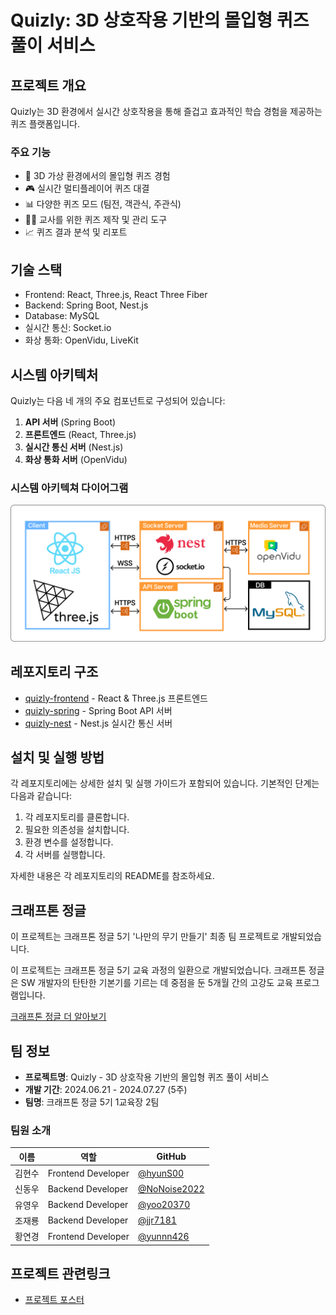 # Quizly: 3D 상호작용 기반의 몰입형 퀴즈 풀이 서비스

<!-- <img src="path/to/quizly_logo.png" alt="Quizly Logo" width="200"/> -->

## 프로젝트 개요

Quizly는 3D 환경에서 실시간 상호작용을 통해 즐겁고 효과적인 학습 경험을 제공하는 퀴즈 플랫폼입니다.

### 주요 기능

- 🌟 3D 가상 환경에서의 몰입형 퀴즈 경험
- 🎮 실시간 멀티플레이어 퀴즈 대결
- 📊 다양한 퀴즈 모드 (팀전, 객관식, 주관식)
- 👨‍🏫 교사를 위한 퀴즈 제작 및 관리 도구
- 📈 퀴즈 결과 분석 및 리포트

<!-- ### 데모 영상 -->

<!-- 데모 영상 추가 예정 -->

<!-- [Quizly 데모 영상 보기](링크) -->

## 기술 스택

- Frontend: React, Three.js, React Three Fiber
- Backend: Spring Boot, Nest.js
- Database: MySQL
- 실시간 통신: Socket.io
- 화상 통화: OpenVidu, LiveKit

## 시스템 아키텍처

Quizly는 다음 네 개의 주요 컴포넌트로 구성되어 있습니다:

1. **API 서버** (Spring Boot)
2. **프론트엔드** (React, Three.js)
3. **실시간 통신 서버** (Nest.js)
4. **화상 통화 서버** (OpenVidu)

### 시스템 아키텍쳐 다이어그램

<img src="./img/아키텍쳐.png" alt="Quizly 아키텍쳐"/>

## 레포지토리 구조

- [quizly-frontend](https://github.com/Quizly-Project/quizly-frontend) - React & Three.js 프론트엔드
- [quizly-spring](https://github.com/Quizly-Project/quizly-Spring) - Spring Boot API 서버
- [quizly-nest](https://github.com/Quizly-Project/quizly-Nest) - Nest.js 실시간 통신 서버
<!-- - [quizly-openvidu](https://github.com/Quizly-Project/quizly-multiCam) - OpenVidu 기반 화상 통화 서버 -->

## 설치 및 실행 방법

각 레포지토리에는 상세한 설치 및 실행 가이드가 포함되어 있습니다. 기본적인 단계는 다음과 같습니다:

1. 각 레포지토리를 클론합니다.
2. 필요한 의존성을 설치합니다.
3. 환경 변수를 설정합니다.
4. 각 서버를 실행합니다.

자세한 내용은 각 레포지토리의 README를 참조하세요.

## 크래프톤 정글

이 프로젝트는 크래프톤 정글 5기 '나만의 무기 만들기' 최종 팀 프로젝트로 개발되었습니다.

이 프로젝트는 크래프톤 정글 5기 교육 과정의 일환으로 개발되었습니다. 크래프톤 정글은 SW 개발자의 탄탄한 기본기를 기르는 데 중점을 둔 5개월 간의 고강도 교육 프로그램입니다.

[크래프톤 정글 더 알아보기](https://jungle.krafton.com)

## 팀 정보

- **프로젝트명**: Quizly - 3D 상호작용 기반의 몰입형 퀴즈 풀이 서비스
- **개발 기간**: 2024.06.21 - 2024.07.27 (5주)
- **팀명**: 크래프톤 정글 5기 1교육장 2팀

### 팀원 소개

| 이름   | 역할               | GitHub                                         |
| ------ | ------------------ | ---------------------------------------------- |
| 김현수 | Frontend Developer | [@hyunS00](https://github.com/hyunS00)         |
| 신동우 | Backend Developer  | [@NoNoise2022](https://github.com/NoNoise2022) |
| 유영우 | Backend Developer  | [@yoo20370](https://github.com/yoo20370)       |
| 조재룡 | Backend Developer  | [@jjr7181](https://github.com/jjr7181)         |
| 황연경 | Frontend Developer | [@yunnn426](https://github.com/yunnn426)       |

## 프로젝트 관련링크

- [프로젝트 포스터](https://github.com/user-attachments/assets/9bbd55f1-7050-46e6-9888-81714e33975f)
